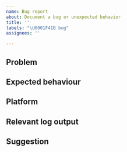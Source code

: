 ```yaml
---
name: Bug report
about: Document a bug or unexpected behavior
title: ''
labels: "\U0001F41B bug"
assignees: ''

---
```


## Problem
<!-- What's the issue and how can we reproduce it? -->

## Expected behaviour
<!-- What was supposed to happen? -->

## Platform
<!-- Can you find the same problem on other platforms? -->

## Relevant log output
<!-- Copy and paste any relevant log output. Use markdown formatting for code blocks. -->

## Suggestion
<!-- If you have an idea on how to fix the problem, please share it! You can even use [spoiler tags](https://developer.mozilla.org/en-US/docs/Web/HTML/Element/details) to hide your proposal ✨ -->